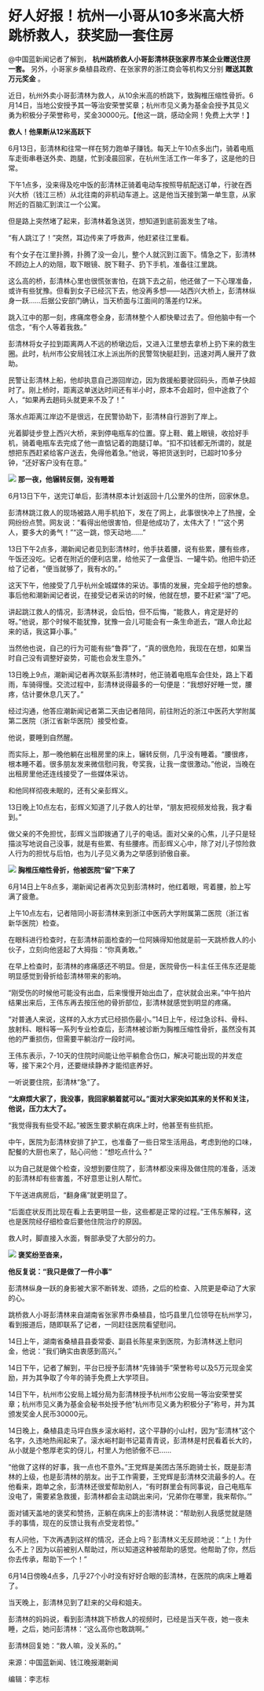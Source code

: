 

# 好人好报！杭州一小哥从10多米高大桥跳桥救人，获奖励一套住房

@中国蓝新闻记者了解到， **杭州跳桥救人小哥彭清林获张家界市某企业赠送住房一套。** 另外，小哥家乡桑植县政府、在张家界的浙江商会等机构又分别
**赠送其数万元奖金** 。

近日，杭州外卖小哥彭清林为救人，从10余米高的桥跳下，致胸椎压缩性骨折。6月14日，当地公安授予其一等治安荣誉奖章；杭州市见义勇为基金会授予其见义勇为积极分子荣誉称号，奖金30000元。【他这一跳，感动全网！免费上大学！】

**救人！他果断从12米高跃下**

6月13日，彭清林和往常一样在努力跑单子赚钱。每天上午10点多出门，骑着电瓶车走街串巷送外卖、跑腿，忙到凌晨回家，在杭州生活工作一年多了，这是他的日常。

下午1点多，没来得及吃中饭的彭清林正骑着电动车按照导航配送订单，行驶在西兴大桥（钱江三桥）从北往南的非机动车道上。这是他当天接到第一单生意，从家附近的百脑汇到滨江一个公寓。

但是路上突然堵了起来，彭清林着急送货，想知道到底前面发生了啥。

“有人跳江了！”突然，耳边传来了呼救声，他赶紧往江里看。

有个女子在江里扑腾，扑腾了没一会儿，整个人就沉到江面下。情急之下，彭清林不顾边上人的劝阻，取下眼镜、脱下鞋子、扔下手机，准备往江里跳。

这么高的桥，彭清林心里也很慌张害怕，在跳下去之前，他还做了一下心理准备，或许有些犹豫。但看到女子已经沉下去，他没再多想——站西兴大桥上，彭清林纵身一跃……后据公安部门确认，当天桥面与江面间的落差约12米。

跳入江中的那一刻，疼痛席卷全身，彭清林整个人都快晕过去了。但他脑中有一个信念，“有个人等着我救。”

彭清林将女子拉到距离两人不远的桥墩边后，又进入江里想去拿桥上扔下来的救生圈。此时，杭州市公安局钱江水上派出所的民警驾快艇赶到，迅速对两人展开了救助。

民警让彭清林上船，他却执意自己游回岸边，因为救援船要驶回码头，而单子快超时了。刚上桥时，距离这单送达时间还有半小时，原本不会超时，但中途救了个人，“如果再去趟码头就更来不及了！”

落水点距离江岸边不是很远，在民警协助下，彭清林自行游到了岸上。

光着脚徒步登上西兴大桥，来到停电瓶车的位置。穿上鞋、戴上眼镜，收拾好手机，骑着电瓶车去完成了他一直惦记着的跑腿订单。“扣不扣钱都无所谓的，就是想把东西赶紧给客户送去，免得他着急。”他说，等把货送到时，已超时10多分钟，“还好客户没有在意。”

![](https://inews.gtimg.com/om_bt/GaJnqe4Y6xkVXx0xr4S_M-pvlzJZY_BYTwJR1KW7BaSgoAA/0)
**那一夜，他辗转反侧，没有睡着**

6月13日下午，送完订单后，彭清林原本计划返回十几公里外的住所，回家休息。

彭清林跳江救人的现场被路人用手机拍下，发在了网上，此事很快冲上了热搜，全网纷纷点赞。网友说：“看得出他很害怕，但是他成功了，太伟大了！”“这个男人，要多大的勇气！”“这一跳，惊天动地……”

13日下午2点多，潮新闻记者见到彭清林时，他手扶着腰，说有些累，腰有些疼，午饭还没吃。记者在附近的便利店里，给他买了一盒便当、一罐牛奶。他把牛奶还给了记者，“便当就够了，我有水的。”

这天下午，他接受了几乎杭州全城媒体的采访。事情的发展，完全超乎他的想象。事后他和潮新闻记者说，在接受记者采访的时候，他就在想，要不赶紧“溜”了吧。

讲起跳江救人的情况，彭清林说，会后怕，但不后悔，“能救人，肯定是好的呀。”他说，那个时候不能犹豫，犹豫一会儿可能会有一条生命逝去，“跟人命比起来的话，我这算小事。”

当然他也说，自己的行为可能有些“鲁莽”了，“真的很危险，我现在在想，如果当时自己没有调整好姿势，可能也会发生意外。”

13日晚上9点，潮新闻记者再次联系彭清林时，他正骑着电瓶车会住处，路上下着雨，车骑得慢。交流过程中，彭清林说得最多的一句便是：“我想好好睡一觉，腰疼，估计要休息几天了。”

经过沟通，他答应潮新闻记者第二天由记者陪同，前往附近的浙江中医药大学附属第二医院（浙江省新华医院）接受检查。

他说，要睡到自然醒。

而实际上，那一晚他躺在出租房里的床上，辗转反侧，几乎没有睡着。“腰很疼，根本睡不着。很多朋友发来微信慰问我，夸奖我，让我一度很激动。”他说，当晚在出租房里他还连线接受了一些媒体采访。

和他同样彻夜未眠的，还有父亲彭辉义。

13日晚上10点左右，彭辉义知道了儿子救人的壮举，“朋友把视频发给我，我才看到。”

做父亲的不免担忧，彭辉义当即拨通了儿子的电话。面对父亲的心焦，儿子只是轻描淡写地说自己没事，就是有些累、有些腰疼。而彭辉义心中，除了对儿子惊险救人行为的担忧与后怕，也为儿子见义勇为之举感到骄傲自豪。

![](https://inews.gtimg.com/om_bt/O94CbkX8OAmdhYD7NqulpMVp_ilamBoJ5QaURlmzzTtbsAA/1000)
**胸椎压缩性骨折，他被医院“留”下来了**

6月14日上午8点多，潮新闻记者再次见到彭清林时，他红着眼，弯着腰，脸上写满了疲惫。

上午10点左右，记者陪同小哥彭清林来到浙江中医药大学附属第二医院（浙江省新华医院）检查。

在眼科进行检查时，在彭清林前面检查的一位阿姨得知他就是前一天跳桥救人的小伙子，立刻向他竖起了大拇指：“你真勇敢。”

在早上检查时，彭清林的疼痛感还不明显。但是，医院骨伤一科主任王伟东还是能明显感觉到骨折给彭清林带来的影响。

“刚受伤的时候他可能没有出血，后来慢慢开始出血了，症状就会出来。”中午拍片结果出来后，王伟东再去按压他的骨折部位，彭清林就感觉到明显的疼痛。

“对普通人来说，这样的入水方式已经损伤最小。”14日上午，经过急诊科、骨科、放射科、眼科等一系列专业检查后，彭清林被诊断为胸椎压缩性骨折，虽然没有其他的严重损伤，但需要平躺治疗一段时间。

王伟东表示，7-10天的住院时间能让他平躺愈合伤口，解决可能出现的并发症等，接下来2个月，还要继续静养才能彻底养好。

一听说要住院，彭清林“急”了。

**“太麻烦大家了，我没事，我回家躺着就可以。”面对大家突如其来的关怀和关注，他说，压力太大了。**

“我觉得我有些受不起。”被医生要求躺在病床上时，他甚至有些抗拒。

中午，医院为彭清林安排了护工，也准备了一些日常生活用品，考虑到他的口味，配餐的大厨也来了，贴心问他：“想吃点什么？”

以为自己就是做个检查，没想到要住院了，彭清林都没来得及做住院的准备，活泼的彭清林却有些害羞，不好意思让别人帮忙。

下午送进病房后，“翻身痛”就更明显了。

“后面症状反而比现在看上去更明显一些，这些都是正常的过程。”王伟东解释，这也是医院经仔细检查后要他住院治疗的原因。

救人时，脚直接入水面，臀部承受了大部分的力。

![](https://inews.gtimg.com/om_bt/OK-YibOnIcpvux3C6kK-Ig16ocpBkXynfnhC2mtVgY2IcAA/1000)
**褒奖纷至沓来，**

**他反复说：“我只是做了一件小事”**

彭清林纵身一跃的身影被大家不断转发、颂扬，之后的检查、入院更是牵动了大家的心。

跳桥救人小哥彭清林来自湖南省张家界市桑植县，恰巧县里几位领导在杭州学习，看到报道后，随即联系了记者，一同赶往医院看望慰问。

14日上午，湖南省桑植县县委常委、副县长陈星来到医院，为彭清林送上慰问金，他说：“我们确实由衷感到高兴。”

14日下午，记者了解到，平台已授予彭清林“先锋骑手”荣誉称号以及5万元现金奖励，并为其争取了今年的骑手免费上大学项目。

14日下午，杭州市公安局上城分局为彭清林授予杭州市公安局一等治安荣誉奖章；杭州市见义勇为基金会秘书处授予他“杭州市见义勇为积极分子”称号，并为其颁发奖金人民币30000元。

14日晚上，桑植县走马坪白族乡滚水峪村，这个平静的小山村，因为“彭清林”这个名字，久违地热闹起来了。滚水峪村副书记葛青青说，彭清林是村民看着长大的，从小就是个憨厚老实的伢儿，村里人为他骄傲不已……

“他做了这样的好事，我一点也不意外。”王党辉是美团古荡乐跑骑士长，既是彭清林的上级，也是彭清林的朋友。出于工作需要，王党辉是彭清林交流最多的人。在他看来，跑单之余，彭清林还很爱帮助别人，“有时群里会有同事说，自己电瓶车没电了，需要紧急救援，彭清林都会主动跳出来问，‘兄弟你在哪里，我来帮你。’”

面对铺天盖地的褒奖和赞扬，正躺在病床上的彭清林说：“帮助别人我感觉就是随手的事情，现在的反馈让我有点受宠若惊。”

有人问他，下次再遇到这样的情况，还会上吗？彭清林义无反顾地说：“上！为什么不上？因为以前被别人帮助过，所以知道这种被帮助的感觉。他帮助了你，然后你去传承，帮助下一个！”

6月14日傍晚4点多，几乎27个小时没有好好合眼的彭清林，在医院的病床上睡着了。

当天晚上，彭清林见到了赶来的父母和姐夫。

彭清林的妈妈说，看到彭清林跳下桥救人的视频时，已经是当天午夜，她一夜未睡，之后，她问彭清林：“这么高你也敢跳啊。”

彭清林回复她：“救人嘛，没关系的。”‍

来源：中国蓝新闻、钱江晚报潮新闻

编辑：李志标

